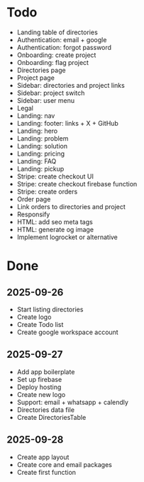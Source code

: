 # Todo

- Landing table of directories
- Authentication: email + google
- Authentication: forgot password
- Onboarding: create project
- Onboarding: flag project
- Directories page
- Project page
- Sidebar: directories and project links
- Sidebar: project switch
- Sidebar: user menu
- Legal
- Landing: nav
- Landing: footer: links + X + GitHub
- Landing: hero
- Landing: problem
- Landing: solution
- Landing: pricing
- Landing: FAQ
- Landing: pickup
- Stripe: create checkout UI
- Stripe: create checkout firebase function
- Stripe: create orders
- Order page
- Link orders to directories and project
- Responsify
- HTML: add seo meta tags
- HTML: generate og image
- Implement logrocket or alternative

# Done

## 2025-09-26
- Start listing directories
- Create logo
- Create Todo list
- Create google workspace account

## 2025-09-27
- Add app boilerplate
- Set up firebase
- Deploy hosting
- Create new logo
- Support: email + whatsapp + calendly
- Directories data file
- Create DirectoriesTable

## 2025-09-28
- Create app layout
- Create core and email packages
- Create first function
